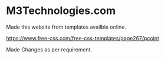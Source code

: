 # M3Technologies.com

Made this website from templates availble online. 

https://www.free-css.com/free-css-templates/page267/pcoint

Made Changes as per requirement.
